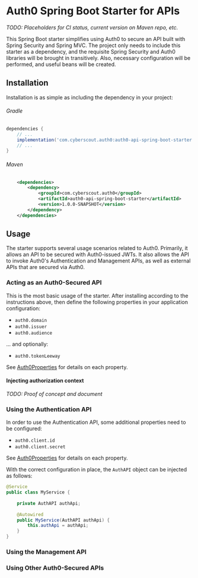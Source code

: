 # Auth0 Spring Boot Starter for APIs

_TODO: Placeholders for CI status, current version on Maven repo, etc._

This Spring Boot starter simplifies using Auth0 to secure an API built with
Spring Security and Spring MVC. The project only needs to include this starter
as a dependency, and the requisite Spring Security and Auth0 libraries will be
brought in transitively. Also, necessary configuration will be performed, and
useful beans will be created.

## Installation

Installation is as simple as including the dependency in your project:

###### Gradle

```groovy
dependencies {
    // ...
    implementation('com.cyberscout.auth0:auth0-api-spring-boot-starter:1.0.0-SNAPSHOT')
    // ...
}
```

###### Maven

```xml
    <dependencies>
        <dependency>
            <groupId>com.cyberscout.auth0</groupId>
            <artifactId>auth0-api-spring-boot-starter</artifactId>
            <version>1.0.0-SNAPSHOT</version>
        </dependency>
    </dependencies>
```

## Usage

The starter supports several usage scenarios related to Auth0. Primarily, it
allows an API to be secured with Auth0-issued JWTs. It also allows the API to
invoke Auth0's Authentication and Management APIs, as well as external APIs that
are secured via Auth0.

### Acting as an Auth0-Secured API

This is the most basic usage of the starter. After installing according to the
instructions above, then define the following properties in your application
configuration:

- `auth0.domain`
- `auth0.issuer`
- `auth0.audience`

... and optionally:

- `auth0.tokenLeeway`

See [Auth0Properties](src/main/java/com/cyberscout/auth0/Auth0Properties.java)
for details on each property.

#### Injecting authorization context

_TODO: Proof of concept and document_

### Using the Authentication API

In order to use the Authentication API, some additional properties need to be
configured:

- `auth0.client.id`
- `auth0.client.secret`

See [Auth0Properties](src/main/java/com/cyberscout/auth0/Auth0Properties.java)
for details on each property.

With the correct configuration in place, the `AuthAPI` object can be injected as
follows:

```java
@Service
public class MyService {
    
    private AuthAPI authApi;
    
    @Autowired
    public MyService(AuthAPI authApi) {
        this.authApi = authApi;
    }
}
```

### Using the Management API

### Using Other Auth0-Secured APIs
